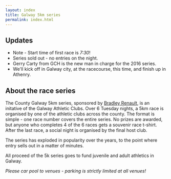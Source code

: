 ```yaml
---
layout: index
title: Galway 5km series
permalink: index.html
---
```


Updates
-------
- Note - Start time of first race is _7:30_!
- Series sold out - no entries on the night.
- Gerry Carty from GCH is the new man in charge for the 2016 series.
- We'll kick off in Galway city, at the racecourse, this time, and finish up in Athenry.

About the race series
---------------------

The County Galway 5km series, sponsored by [Bradley Renault](http://bradleyrenault.ie/), is an initative of the Galway Athletic Clubs. Over 6 Tuesday nights, a 5km race is organised by one of the athletic clubs across the county. The format is simple - one race number covers the entire series. No prizes are awarded, but anyone who completes 4 of the 6 races gets a souvenir race t-shirt. After the last race, a social night is organised by the final host club.

The series has exploded in popularity over the years, to the point where entry sells out in a matter of minutes.

All proceed of the 5k series goes to fund juvenile and adult athletics in Galway.

*Please car pool to venues - parking is strictly limited at all venues!*
